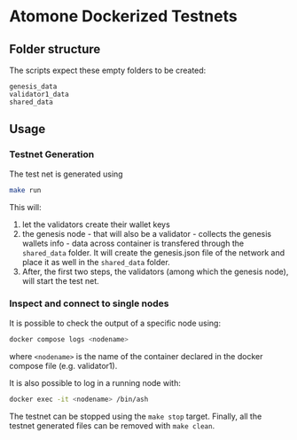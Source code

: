 # Atomone Dockerized Testnets

## Folder structure

The scripts expect these empty folders to be created:

```
genesis_data
validator1_data
shared_data
```

## Usage

### Testnet Generation

The test net is generated using 
```bash
make run
```

This will:
1. let the validators create their wallet keys
2. the genesis node - that will also be a validator - collects the genesis wallets info - data across container is transfered through the `shared_data` folder. It will create the genesis.json file of the network and place it as well in the `shared_data` folder.
3. After, the first two steps, the validators (among which the genesis node), will start the test net.

### Inspect and connect to single nodes

It is possible to check the output of a specific node using:

```bash
docker compose logs <nodename>
```

where `<nodename>` is the name of the container declared in the docker compose file (e.g. validator1).

It is also possible to log in a running node with:

```bash
docker exec -it <nodename> /bin/ash
```

The testnet can be stopped using the `make stop` target. Finally, all the testnet generated files can be removed with `make clean`.
